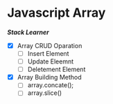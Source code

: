 # Javascript Array

**_Stack Learner_**

- [x] Array CRUD Oparation
  - [ ] Insert Element
  - [ ] Update Eleemnt
  - [ ] Deletement Element
- [x] Array Building Method
  - [ ] array.concate();
  - [ ] array.slice()
